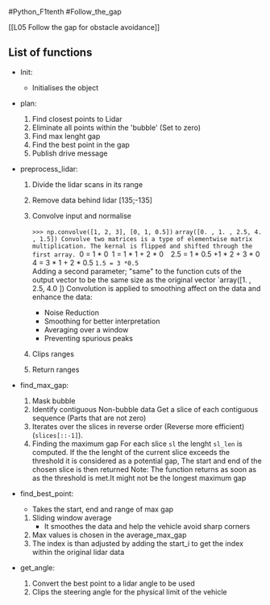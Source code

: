 #Python_F1tenth #Follow_the_gap

[[L05 Follow the gap for obstacle avoidance]]
## List of functions
- Init: 
	- Initialises the object
- plan:
	1) Find closest points to Lidar
	2) Eliminate all points within the 'bubble' (Set to zero)
	3) Find max lenght gap
	4) Find the best point in the gap
	5) Publish drive message

- preprocess_lidar:
	1) Divide the lidar scans in its range
	2) Remove  data behind lidar [135;-135]
	3) Convolve input and normalise
	
		`>>> np.convolve([1, 2, 3], [0, 1, 0.5])`
		`array([0. , 1. , 2.5, 4. , 1.5])
		Convolve two matrices is a type of elementwise matrix multiplication. The kernal is flipped and shifted through the first array.
		`0 = 1 * 0`
		`1 = 1 * 1 + 2 * 0` 
		`2.5 = 1 * 0.5 +1 * 2 + 3 * 0`
		`4 = 3 * 1 + 2 * 0.5
		`1.5 = 3 *0.5`  
		Adding a second parameter; "same" to the function cuts of the output vector to be the same size as the original vector
		`array([1. , 2.5, 4.0 ])
		Convolution is applied to smoothing affect on the data and enhance the data:
		- Noise Reduction
		- Smoothing for better interpretation
		- Averaging over a window
		- Preventing spurious peaks
		
	4) Clips ranges
	5) Return ranges
	
- find_max_gap:
	1) Mask bubble
	2) Identify contiguous Non-bubble data
		Get a slice of each contiguous sequence (Parts that are not zero)
	3) Iterates over the slices in reverse order (Reverse more efficient)
		 (`slices[::-1]`).
	4) Finding the maximum gap
		For each slice `sl` the lenght `sl_len` is computed.
		If the the lenght of the current slice exceeds the threshold it is considered as a potential gap,
		The start and end of the chosen slice is then returned
	Note: The function returns as soon as as the threshold is met.It might not be the longest maximum gap

- find_best_point:
	- Takes the start, end and range of max gap
	1) Sliding window average
		- It smoothes the data and help the vehicle avoid sharp corners
	2) Max values is chosen in the average_max_gap
	3) The index is than adjusted by adding the start_i to get the index within the original lidar data

- get_angle:
	1) Convert the best point to a lidar angle to be used
	2) Clips the steering angle for the physical limit of the vehicle
	